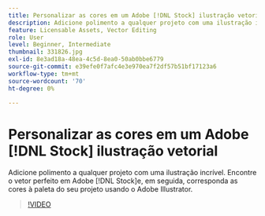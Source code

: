 ```yaml
---
title: Personalizar as cores em um Adobe [!DNL Stock] ilustração vetorial
description: Adicione polimento a qualquer projeto com uma ilustração incrível. Encontre o vetor perfeito em Adobe [!DNL Stock]e, em seguida, faça a correspondência das cores com a paleta do seu projeto usando o Adobe Illustrator
feature: Licensable Assets, Vector Editing
role: User
level: Beginner, Intermediate
thumbnail: 331826.jpg
exl-id: 8e3ad18a-48ea-4c5d-8ea0-50ab0bbe6779
source-git-commit: e39efe0f7afc4e3e970ea7f2df57b51bf17123a6
workflow-type: tm+mt
source-wordcount: '70'
ht-degree: 0%

---
```


# Personalizar as cores em um Adobe [!DNL Stock] ilustração vetorial

Adicione polimento a qualquer projeto com uma ilustração incrível. Encontre o vetor perfeito em Adobe [!DNL Stock]e, em seguida, corresponda as cores à paleta do seu projeto usando o Adobe Illustrator.

>[!VIDEO](https://video.tv.adobe.com/v/331826?hidetitle=true)
